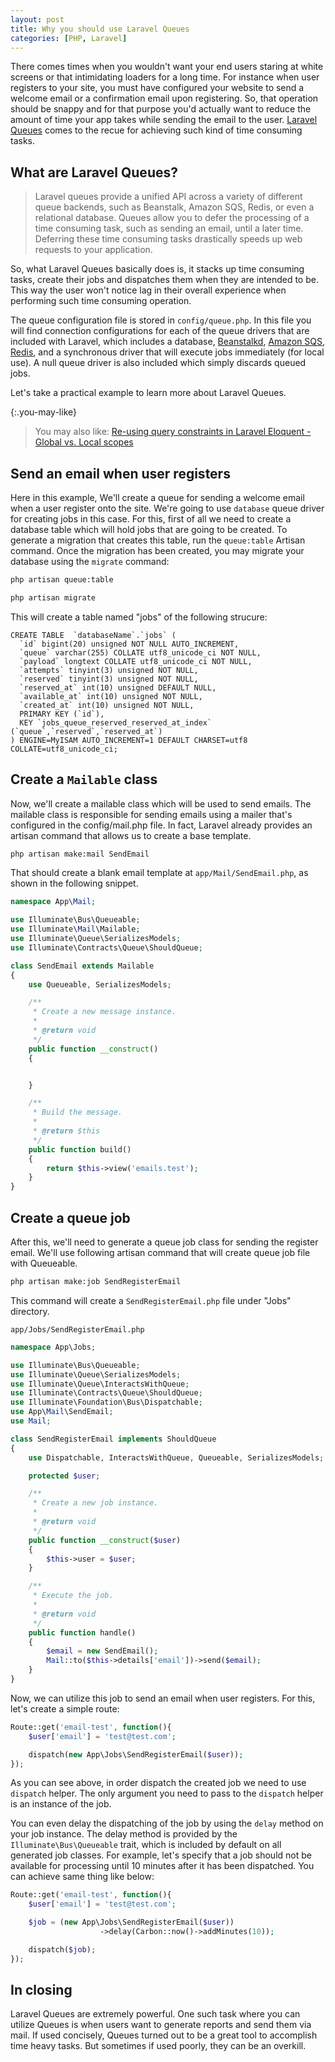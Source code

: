 ```yaml
---
layout: post
title: Why you should use Laravel Queues
categories: [PHP, Laravel]
---
```


There comes times when you wouldn't want your end users staring at white screens or that intimidating loaders for a long time. For instance when user registers to your site, you must have configured your website to send a welcome email or a confirmation email upon registering. So, that operation should be snappy and for that purpose you'd actually want to reduce the amount of time your app takes while sending the email to the user. [Laravel Queues](https://laravel.com/docs/5.7/queues) comes to the recue for achieving such kind of time consuming tasks.

## What are Laravel Queues?

> Laravel queues provide a unified API across a variety of different queue backends, such as Beanstalk, Amazon SQS, Redis, or even a relational database. Queues allow you to defer the processing of a time consuming task, such as sending an email, until a later time. Deferring these time consuming tasks drastically speeds up web requests to your application.

So, what Laravel Queues basically does is, it stacks up time consuming tasks, create their jobs and dispatches them when they are intended to be. This way the user won't notice lag in their overall experience when performing such time consuming operation.

The queue configuration file is stored in `config/queue.php`. In this file you will find connection configurations for each of the queue drivers that are included with Laravel, which includes a database, [Beanstalkd](https://kr.github.io/beanstalkd/), [Amazon SQS](https://aws.amazon.com/sqs/), [Redis](http://redis.io/), and a synchronous driver that will execute jobs immediately (for local use). A null queue driver is also included which simply discards queued jobs.

Let's take a practical example to learn more about Laravel Queues.

{:.you-may-like}
> You may also like: [Re-using query constraints in Laravel Eloquent - Global vs. Local scopes](/laravel-eloquent-global-local-scope/)

## Send an email when user registers

Here in this example, We'll create a queue for sending a welcome email when a user register onto the site. We're going to use `database` queue driver for creating jobs in this case. For this, first of all we need to create a database table which will hold jobs that are going to be created. To generate a migration that creates this table, run the `queue:table` Artisan command. Once the migration has been created, you may migrate your database using the `migrate` command:


```bash
php artisan queue:table

php artisan migrate
```

This will create a table named "jobs" of the following strucure:

``` 
CREATE TABLE  `databaseName`.`jobs` (
  `id` bigint(20) unsigned NOT NULL AUTO_INCREMENT,
  `queue` varchar(255) COLLATE utf8_unicode_ci NOT NULL,
  `payload` longtext COLLATE utf8_unicode_ci NOT NULL,
  `attempts` tinyint(3) unsigned NOT NULL,
  `reserved` tinyint(3) unsigned NOT NULL,
  `reserved_at` int(10) unsigned DEFAULT NULL,
  `available_at` int(10) unsigned NOT NULL,
  `created_at` int(10) unsigned NOT NULL,
  PRIMARY KEY (`id`),
  KEY `jobs_queue_reserved_reserved_at_index` (`queue`,`reserved`,`reserved_at`)
) ENGINE=MyISAM AUTO_INCREMENT=1 DEFAULT CHARSET=utf8 COLLATE=utf8_unicode_ci;
```

## Create a `Mailable` class 

Now, we'll create a mailable class which will be used to send emails. The mailable class is responsible for sending emails using a mailer that's configured in the config/mail.php file. In fact, Laravel already provides an artisan command that allows us to create a base template.

```bash
php artisan make:mail SendEmail
```

That should create a blank email template at `app/Mail/SendEmail.php`, as shown in the following snippet.

```php
namespace App\Mail;

use Illuminate\Bus\Queueable;
use Illuminate\Mail\Mailable;
use Illuminate\Queue\SerializesModels;
use Illuminate\Contracts\Queue\ShouldQueue;

class SendEmail extends Mailable
{
    use Queueable, SerializesModels;

    /**
     * Create a new message instance.
     *
     * @return void
     */
    public function __construct()
    {


    }

    /**
     * Build the message.
     *
     * @return $this
     */
    public function build()
    {
        return $this->view('emails.test');
    }
}
```

## Create a queue job

After this, we'll need to generate a queue job class for sending the register email. We'll use following artisan command that will create queue job file with Queueable.

```bash
php artisan make:job SendRegisterEmail
``` 

This command will create a `SendRegisterEmail.php` file under "Jobs" directory.

`app/Jobs/SendRegisterEmail.php`

```php
namespace App\Jobs;

use Illuminate\Bus\Queueable;
use Illuminate\Queue\SerializesModels;
use Illuminate\Queue\InteractsWithQueue;
use Illuminate\Contracts\Queue\ShouldQueue;
use Illuminate\Foundation\Bus\Dispatchable;
use App\Mail\SendEmail;
use Mail;

class SendRegisterEmail implements ShouldQueue
{
    use Dispatchable, InteractsWithQueue, Queueable, SerializesModels;

    protected $user;

    /**
     * Create a new job instance.
     *
     * @return void
     */
    public function __construct($user)
    {
        $this->user = $user;
    }

    /**
     * Execute the job.
     *
     * @return void
     */
    public function handle()
    {
        $email = new SendEmail();
        Mail::to($this->details['email'])->send($email);
    }
}
```

Now, we can utilize this job to send an email when user registers. For this, let's create a simple route:

```php
Route::get('email-test', function(){
	$user['email'] = 'test@test.com';

    dispatch(new App\Jobs\SendRegisterEmail($user));
});
```

As you can see above, in order dispatch the created job we need to use `dispatch` helper. The only argument you need to pass to the `dispatch` helper is an instance of the job.

You can even delay the dispatching of the job by using the `delay` method on your job instance. The delay method is provided by the `Illuminate\Bus\Queueable` trait, which is included by default on all generated job classes. For example, let's specify that a job should not be available for processing until 10 minutes after it has been dispatched. You can achieve same thing like below:

```php
Route::get('email-test', function(){
	$user['email'] = 'test@test.com';

    $job = (new App\Jobs\SendRegisterEmail($user))
                    ->delay(Carbon::now()->addMinutes(10));

    dispatch($job);
});
```

## In closing

Laravel Queues are extremely powerful. One such task where you can utilize Queues is when users want to generate reports and send them via mail. If used concisely, Queues turned out to be a great tool to accomplish time heavy tasks. But sometimes if used poorly, they can be an overkill.
